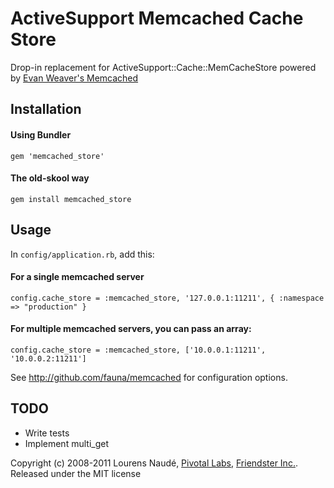 # ActiveSupport Memcached Cache Store
Drop-in replacement for ActiveSupport::Cache::MemCacheStore powered by [Evan Weaver's Memcached](http://github.com/fauna/memcached)

## Installation

#### Using Bundler

    gem 'memcached_store'

#### The old-skool way

    gem install memcached_store

## Usage
In `config/application.rb`, add this:

#### For a single memcached server

    config.cache_store = :memcached_store, '127.0.0.1:11211', { :namespace => "production" }

#### For multiple memcached servers, you can pass an array:

    config.cache_store = :memcached_store, ['10.0.0.1:11211', '10.0.0.2:11211']

See http://github.com/fauna/memcached for configuration options.

## TODO

* Write tests
* Implement multi_get

Copyright (c) 2008-2011 Lourens Naudé, [Pivotal Labs](http://pivotallabs.com), [Friendster Inc.](http://friendster.com). Released under the MIT license
